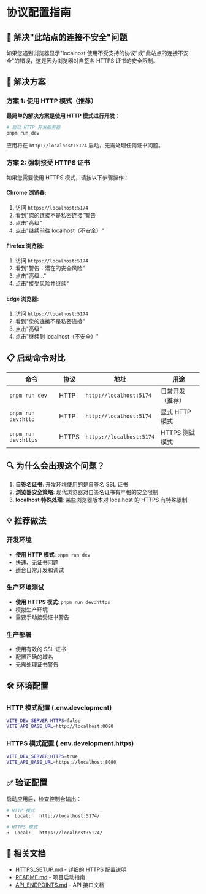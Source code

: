 # 协议配置指南

## 🚨 解决"此站点的连接不安全"问题

如果您遇到浏览器显示"localhost 使用不受支持的协议"或"此站点的连接不安全"的错误，这是因为浏览器对自签名 HTTPS 证书的安全限制。

## 🔧 解决方案

### 方案 1: 使用 HTTP 模式（推荐）

**最简单的解决方案是使用 HTTP 模式进行开发：**

```bash
# 启动 HTTP 开发服务器
pnpm run dev
```

应用将在 `http://localhost:5174` 启动，无需处理任何证书问题。

### 方案 2: 强制接受 HTTPS 证书

如果您需要使用 HTTPS 模式，请按以下步骤操作：

#### Chrome 浏览器:
1. 访问 `https://localhost:5174`
2. 看到"您的连接不是私密连接"警告
3. 点击"高级"
4. 点击"继续前往 localhost（不安全）"

#### Firefox 浏览器:
1. 访问 `https://localhost:5174`
2. 看到"警告：潜在的安全风险"
3. 点击"高级..."
4. 点击"接受风险并继续"

#### Edge 浏览器:
1. 访问 `https://localhost:5174`
2. 看到"您的连接不是私密连接"
3. 点击"高级"
4. 点击"继续到 localhost（不安全）"

## 📋 启动命令对比

| 命令 | 协议 | 地址 | 用途 |
|------|------|------|------|
| `pnpm run dev` | HTTP | `http://localhost:5174` | 日常开发（推荐） |
| `pnpm run dev:http` | HTTP | `http://localhost:5174` | 显式 HTTP 模式 |
| `pnpm run dev:https` | HTTPS | `https://localhost:5174` | HTTPS 测试模式 |

## 🔍 为什么会出现这个问题？

1. **自签名证书**: 开发环境使用的是自签名 SSL 证书
2. **浏览器安全策略**: 现代浏览器对自签名证书有严格的安全限制
3. **localhost 特殊处理**: 某些浏览器版本对 localhost 的 HTTPS 有特殊限制

## 💡 推荐做法

### 开发环境
- **使用 HTTP 模式**: `pnpm run dev`
- 快速、无证书问题
- 适合日常开发和调试

### 生产环境测试
- **使用 HTTPS 模式**: `pnpm run dev:https`
- 模拟生产环境
- 需要手动接受证书警告

### 生产部署
- 使用有效的 SSL 证书
- 配置正确的域名
- 无需处理证书警告

## 🛠️ 环境配置

### HTTP 模式配置 (.env.development)
```bash
VITE_DEV_SERVER_HTTPS=false
VITE_API_BASE_URL=http://localhost:8080
```

### HTTPS 模式配置 (.env.development.https)
```bash
VITE_DEV_SERVER_HTTPS=true
VITE_API_BASE_URL=https://localhost:8080
```

## ✅ 验证配置

启动应用后，检查控制台输出：

```bash
# HTTP 模式
➜  Local:   http://localhost:5174/

# HTTPS 模式  
➜  Local:   https://localhost:5174/
```

## 🔗 相关文档

- [HTTPS_SETUP.md](./HTTPS_SETUP.md) - 详细的 HTTPS 配置说明
- [README.md](./README.md) - 项目启动指南
- [API_ENDPOINTS.md](./API_ENDPOINTS.md) - API 接口文档
